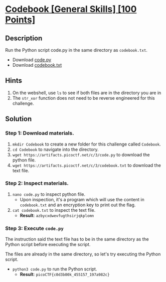 # [Codebook [General Skills] [100 Points]](https://play.picoctf.org/practice/challenge/238?originalEvent=69&page=1&solved=1) #

## Description ##
Run the Python script code.py in the same directory as `codebook.txt`.
* Download [code.py](https://artifacts.picoctf.net/c/3/code.py)
* Download [codebook.txt](https://artifacts.picoctf.net/c/3/codebook.txt)

## Hints ##
1. On the webshell, use `ls` to see if both files are in the directory you are in
2. The `str_xor` function does not need to be reverse engineered for this challenge.

## Solution ##

### Step 1: Download materials. ###
1. `mkdir Codebook` to create a new folder for this challenge called `Codebook`.
2. `cd Codebook` to navigate into the directory.
3. `wget https://artifacts.picoctf.net/c/3/code.py` to download the python file.
4. `wget https://artifacts.picoctf.net/c/3/codebook.txt` to download the text file.

### Step 2: Inspect materials. ###
1. `nano code.py` to inspect python file.
	* Upon inspection, it's a program which will use the content in `codebook.txt` and an encryption key to print out the flag.
2. `cat codebook.txt` to inspect the text file.
	* **Result**: `azbycxdwevfugthsirjqkplomn`

### Step 3: Execute `code.py` ###
The instruction said the text file has to be in the same directory as the Python script before executing the script.

The files are already in the same directory, so let's try executing the Python script.

* `python3 code.py` to run the Python script.
	* **Result**: `picoCTF{c0d3b00k_455157_197a982c}`

